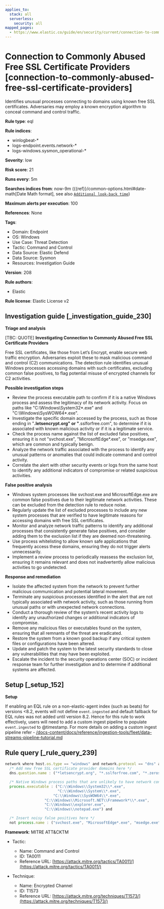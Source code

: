 ```yaml
---
applies_to:
  stack: all
  serverless:
    security: all
mapped_pages:
  - https://www.elastic.co/guide/en/security/current/connection-to-commonly-abused-free-ssl-certificate-providers.html
---
```


# Connection to Commonly Abused Free SSL Certificate Providers [connection-to-commonly-abused-free-ssl-certificate-providers]

Identifies unusual processes connecting to domains using known free SSL certificates. Adversaries may employ a known encryption algorithm to conceal command and control traffic.

**Rule type**: eql

**Rule indices**:

* winlogbeat-*
* logs-endpoint.events.network-*
* logs-windows.sysmon_operational-*

**Severity**: low

**Risk score**: 21

**Runs every**: 5m

**Searches indices from**: now-9m ({{ref}}/common-options.html#date-math[Date Math format], see also [`Additional look-back time`](docs-content://solutions/security/detect-and-alert/create-detection-rule.md#rule-schedule))

**Maximum alerts per execution**: 100

**References**: None

**Tags**:

* Domain: Endpoint
* OS: Windows
* Use Case: Threat Detection
* Tactic: Command and Control
* Data Source: Elastic Defend
* Data Source: Sysmon
* Resources: Investigation Guide

**Version**: 208

**Rule authors**:

* Elastic

**Rule license**: Elastic License v2

## Investigation guide [_investigation_guide_230]

**Triage and analysis**

[TBC: QUOTE]
**Investigating Connection to Commonly Abused Free SSL Certificate Providers**

Free SSL certificates, like those from Let’s Encrypt, enable secure web traffic encryption. Adversaries exploit these to mask malicious command and control (C2) communications. The detection rule identifies unusual Windows processes accessing domains with such certificates, excluding common false positives, to flag potential misuse of encrypted channels for C2 activities.

**Possible investigation steps**

* Review the process executable path to confirm if it is a native Windows process and assess the legitimacy of its network activity. Focus on paths like "C:\Windows\System32*.exe" and "C:\Windows\SysWOW64\*.exe".
* Investigate the specific domain accessed by the process, such as those ending in "**.letsencrypt.org" or "**.sslforfree.com", to determine if it is associated with known malicious activity or if it is a legitimate service.
* Check the process name against the list of excluded false positives, ensuring it is not "svchost.exe", "MicrosoftEdge*.exe", or "msedge.exe", which are common and typically benign.
* Analyze the network traffic associated with the process to identify any unusual patterns or anomalies that could indicate command and control activity.
* Correlate the alert with other security events or logs from the same host to identify any additional indicators of compromise or related suspicious activities.

**False positive analysis**

* Windows system processes like svchost.exe and MicrosoftEdge.exe are common false positives due to their legitimate network activities. These can be excluded from the detection rule to reduce noise.
* Regularly update the list of excluded processes to include any new system processes that are verified to have legitimate reasons for accessing domains with free SSL certificates.
* Monitor and analyze network traffic patterns to identify any additional processes that consistently generate false positives, and consider adding them to the exclusion list if they are deemed non-threatening.
* Use process whitelisting to allow known safe applications that frequently access these domains, ensuring they do not trigger alerts unnecessarily.
* Implement a review process to periodically reassess the exclusion list, ensuring it remains relevant and does not inadvertently allow malicious activities to go undetected.

**Response and remediation**

* Isolate the affected system from the network to prevent further malicious communication and potential lateral movement.
* Terminate any suspicious processes identified in the alert that are not typically associated with network activity, such as those running from unusual paths or with unexpected network connections.
* Conduct a thorough review of the system’s recent activity logs to identify any unauthorized changes or additional indicators of compromise.
* Remove any malicious files or executables found on the system, ensuring that all remnants of the threat are eradicated.
* Restore the system from a known good backup if any critical system files or configurations have been altered.
* Update and patch the system to the latest security standards to close any vulnerabilities that may have been exploited.
* Escalate the incident to the security operations center (SOC) or incident response team for further investigation and to determine if additional systems are affected.


## Setup [_setup_152]

**Setup**

If enabling an EQL rule on a non-elastic-agent index (such as beats) for versions <8.2, events will not define `event.ingested` and default fallback for EQL rules was not added until version 8.2. Hence for this rule to work effectively, users will need to add a custom ingest pipeline to populate `event.ingested` to @timestamp. For more details on adding a custom ingest pipeline refer - [/docs-content/docs/reference/ingestion-tools/fleet/data-streams-pipeline-tutorial.md](docs-content://reference/ingestion-tools/fleet/data-streams-pipeline-tutorial.md)


## Rule query [_rule_query_239]

```js
network where host.os.type == "windows" and network.protocol == "dns" and
  /* Add new free SSL certificate provider domains here */
  dns.question.name : ("*letsencrypt.org", "*.sslforfree.com", "*.zerossl.com", "*.freessl.org") and

  /* Native Windows process paths that are unlikely to have network connections to domains secured using free SSL certificates */
  process.executable : ("C:\\Windows\\System32\\*.exe",
                        "C:\\Windows\\System\\*.exe",
	                  "C:\\Windows\\SysWOW64\\*.exe",
		          "C:\\Windows\\Microsoft.NET\\Framework*\\*.exe",
		          "C:\\Windows\\explorer.exe",
		          "C:\\Windows\\notepad.exe") and

  /* Insert noisy false positives here */
  not process.name : ("svchost.exe", "MicrosoftEdge*.exe", "msedge.exe")
```

**Framework**: MITRE ATT&CKTM

* Tactic:

    * Name: Command and Control
    * ID: TA0011
    * Reference URL: [https://attack.mitre.org/tactics/TA0011/](https://attack.mitre.org/tactics/TA0011/)

* Technique:

    * Name: Encrypted Channel
    * ID: T1573
    * Reference URL: [https://attack.mitre.org/techniques/T1573/](https://attack.mitre.org/techniques/T1573/)



